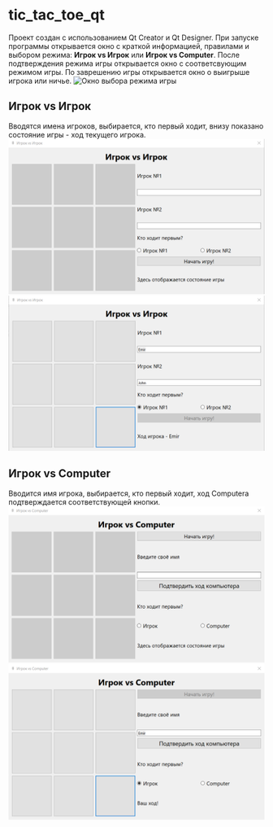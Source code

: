 # tic_tac_toe_qt
Проект создан с использованием Qt Creator и Qt Designer. 
При запуске программы открывается окно с краткой информацией, правилами и выбором режима: **Игрок vs Игрок** или **Игрок vs Computer**. 
После подтверждения режима игры открывается окно с соответсвующим режимом игры. По заврешению игры открывается окно о выигрыше игрока или ничье.
![Окно выбора режима игры](images/window_choise)

## Игрок vs Игрок
Вводятся имена игроков, выбирается, кто первый ходит, внизу показано состояние игры - ход текущего игрока.
![Не активное окно Player vs Player](images/window_pvp_not_active.PNG)
![Активное окно Player vs Player](images/window_pvp_active.PNG)

## Игрок vs Computer
Вводится имя игрока, выбирается, кто первый ходит, ход Computerа подтверждается соответствующей кнопки.
![Не активное окно Player vs Computer](images/window_pvc_not_active.PNG)
![Активное окно Player vs Computer](images/window_pvc_active.PNG)
